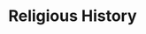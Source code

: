 ---
title: "Religious History"
# description
description: "This is meta description"
draft: false
---